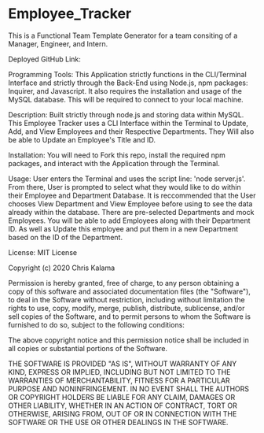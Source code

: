 # Employee_Tracker

This is a Functional Team Template Generator for a team consiting of a Manager, Engineer, and Intern.

Deployed GitHub Link:  

Programming Tools: This Application strictly functions in the CLI/Terminal Interface and strictly through the Back-End using Node.js, npm packages: Inquirer, and Javascript. It also requires the installation and usage of the MySQL database. This will be required to connect to your local machine.

Description: Built strictly through node.js and storing data within MySQL. This Employee Tracker uses a CLI Interface within the Terminal to Update, Add, and View Employees and their Respective Departments. They Will also be able to Update an Employee's Title and ID.

Installation: You will need to Fork this repo, install the required npm packages, and interact with the Application through the Terminal. 

Usage: User enters the Terminal and uses the script line: 'node server.js'. From there, User is prompted to select what they would like to do within their Employee and Department Database. It is reccommended that the User chooses View Department and View Employee before using to see the data already within the database. There are pre-selected Departments and mock Employees. You will be able to add Employees along with their Department ID. As well as Update this employee and put them in a new Department based on the ID of the Department. 

License: MIT License

Copyright (c) 2020 Chris Kalama

Permission is hereby granted, free of charge, to any person obtaining a copy of this software and associated documentation files (the "Software"), to deal in the Software without restriction, including without limitation the rights to use, copy, modify, merge, publish, distribute, sublicense, and/or sell copies of the Software, and to permit persons to whom the Software is furnished to do so, subject to the following conditions:

The above copyright notice and this permission notice shall be included in all copies or substantial portions of the Software.

THE SOFTWARE IS PROVIDED "AS IS", WITHOUT WARRANTY OF ANY KIND, EXPRESS OR IMPLIED, INCLUDING BUT NOT LIMITED TO THE WARRANTIES OF MERCHANTABILITY, FITNESS FOR A PARTICULAR PURPOSE AND NONINFRINGEMENT. IN NO EVENT SHALL THE AUTHORS OR COPYRIGHT HOLDERS BE LIABLE FOR ANY CLAIM, DAMAGES OR OTHER LIABILITY, WHETHER IN AN ACTION OF CONTRACT, TORT OR OTHERWISE, ARISING FROM, OUT OF OR IN CONNECTION WITH THE SOFTWARE OR THE USE OR OTHER DEALINGS IN THE SOFTWARE.
